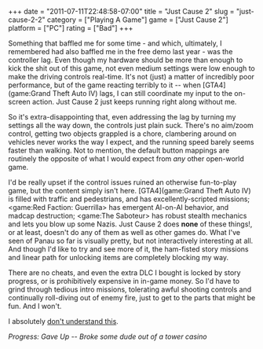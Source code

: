 +++
date = "2011-07-11T22:48:58-07:00"
title = "Just Cause 2"
slug = "just-cause-2-2"
category = ["Playing A Game"]
game = ["Just Cause 2"]
platform = ["PC"]
rating = ["Bad"]
+++

Something that baffled me for some time - and which, ultimately, I remembered had also baffled me in the free demo last year - was the controller lag.  Even though my hardware should be more than enough to kick the shit out of this game, not even medium settings were low enough to make the driving controls real-time.  It's not (just) a matter of incredibly poor performance, but of the game reacting terribly to it -- when [GTA4](game:Grand Theft Auto IV) lags, I can still coordinate my input to the on-screen action.  Just Cause 2 just keeps running right along without me.

So it's extra-disappointing that, even addressing the lag by turning my settings all the way down, the controls just plain suck.  There's no aim/zoom control, getting two objects grappled is a chore, clambering around on vehicles never works the way I expect, and the running speed barely seems faster than walking.  Not to mention, the default button mappings are routinely the opposite of what I would expect from <i>any</i> other open-world game.

I'd be really upset if the control issues ruined an otherwise fun-to-play game, but the content simply isn't here.  [GTA4](game:Grand Theft Auto IV) is filled with traffic and pedestrians, and has excellently-scripted missions; <game:Red Faction: Guerrilla> has emergent AI-on-AI behavior, and madcap destruction; <game:The Saboteur> has robust stealth mechanics and lets you blow up some Nazis.  Just Cause 2 does <b>none</b> of these things!, or at least, doesn't do any of them as well as other games do.  What I've seen of Panau so far is visually pretty, but not interactively interesting at all.  And though I'd like to try and see more of it, the ham-fisted story missions and linear path for unlocking items are completely blocking my way.

There are no cheats, and even the extra DLC I bought is locked by story progress, or is prohibitively expensive in in-game money.  So I'd have to grind through tedious intro missions, tolerating awful shooting controls and continually roll-diving out of enemy fire, just to get to the parts that might be fun.  And I won't.

I absolutely <a href="http://www.metacritic.com/game/pc/just-cause-2">don't understand this</a>.

<i>Progress: Gave Up -- Broke some dude out of a tower casino</i>
